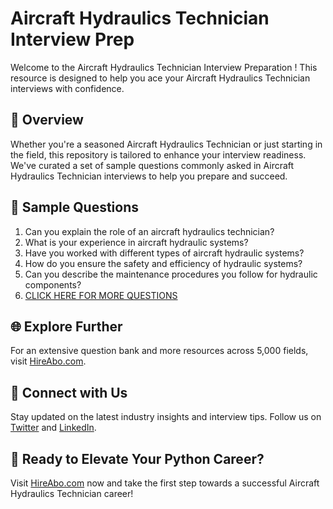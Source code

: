# Aircraft Hydraulics Technician Interview Prep

Welcome to the Aircraft Hydraulics Technician Interview Preparation ! This resource is designed to help you ace your Aircraft Hydraulics Technician interviews with confidence.

## 🚀 Overview

Whether you're a seasoned Aircraft Hydraulics Technician or just starting in the field, this repository is tailored to enhance your interview readiness. We've curated a set of sample questions commonly asked in Aircraft Hydraulics Technician interviews to help you prepare and succeed.

## 📝 Sample Questions

1. Can you explain the role of an aircraft hydraulics technician?
2. What is your experience in aircraft hydraulic systems?
3. Have you worked with different types of aircraft hydraulic systems?
4. How do you ensure the safety and efficiency of hydraulic systems?
5. Can you describe the maintenance procedures you follow for hydraulic components?
6. [CLICK HERE FOR MORE QUESTIONS](https://hireabo.com/job/14_3_10/Aircraft%20Hydraulics%20Technician)

## 🌐 Explore Further

For an extensive question bank and more resources across 5,000 fields, visit [HireAbo.com](https://www.hireabo.com).

## 📱 Connect with Us

Stay updated on the latest industry insights and interview tips. Follow us on [Twitter](https://twitter.com/hireabo) and [LinkedIn](https://www.linkedin.com/in/hire-abo-3609972a8/).

## 🚀 Ready to Elevate Your Python Career?

Visit [HireAbo.com](https://www.hireabo.com) now and take the first step towards a successful Aircraft Hydraulics Technician career!